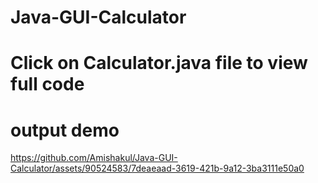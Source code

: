 # Java-GUI-Calculator
# Click on Calculator.java file to view full code 
# output demo
https://github.com/Amishakul/Java-GUI-Calculator/assets/90524583/7deaeaad-3619-421b-9a12-3ba3111e50a0


